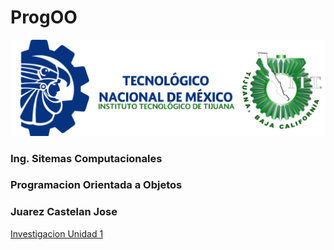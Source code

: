 # ProgOO

![](./ParadigmaOO/img/TecNM-ITT-sgc-2018-color-scaled-e1646127126124-1568x479.jpg "Tec logo")
###  Ing. Sitemas Computacionales
### Programacion Orientada a Objetos
### Juarez Castelan Jose

[Investigacion Unidad 1](./ParadigmaOO/ar.md)
